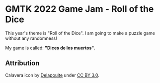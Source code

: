 # GMTK 2022 Game Jam - Roll of the Dice

This year's theme is "Roll of the Dice". I am going to make a puzzle game without any randomness!

My game is called: **"Dices de los muertos"**.

## Attribution

Calavera icon by [Delapouite](https://delapouite.com/) under [CC BY 3.0](http://creativecommons.org/licenses/by/3.0/).
